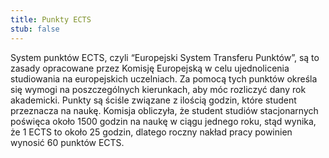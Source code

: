 ```yaml
---
title: Punkty ECTS
stub: false
---
```

System punktów ECTS, czyli “Europejski System Transferu Punktów”, są to zasady opracowane przez Komisję Europejską w celu ujednolicenia studiowania na europejskich uczelniach. Za pomocą tych punktów określa się wymogi na poszczególnych kierunkach, aby móc rozliczyć dany rok akademicki. Punkty są ściśle związane z ilością godzin, które student przeznacza na naukę. Komisja obliczyła, że student studiów stacjonarnych poświęca około 1500 godzin na naukę w ciągu jednego roku, stąd wynika, że 1 ECTS to około 25 godzin, dlatego roczny nakład pracy powinien wynosić 60 punktów ECTS.